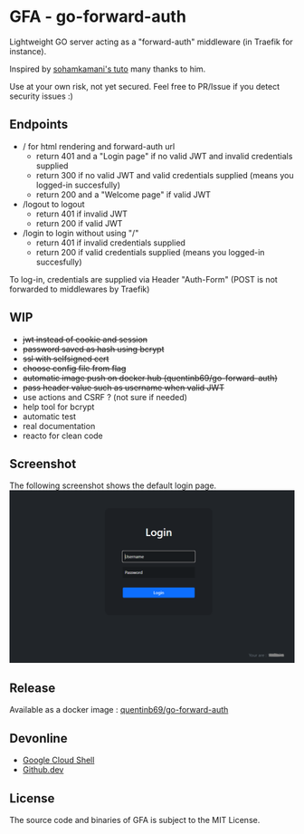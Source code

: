 # GFA - go-forward-auth
Lightweight GO server acting as a "forward-auth" middleware (in Traefik for instance).

Inspired by [sohamkamani's tuto](https://github.com/sohamkamani/go-session-auth-example) many thanks to him.

Use at your own risk, not yet secured. Feel free to PR/Issue if you detect security issues :)

## Endpoints
- / for html rendering and forward-auth url 
  - return 401 and a "Login page" if no valid JWT and invalid credentials supplied
  - return 300 if no valid JWT and valid credentials supplied (means you logged-in succesfully)
  - return 200 and a "Welcome <user> page" if valid JWT
- /logout to logout
  - return 401 if invalid JWT
  - return 200 if valid JWT
- /login to login without using "/"
  - return 401 if invalid credentials supplied
  - return 200 if valid credentials supplied (means you logged-in succesfully)

To log-in, credentials are supplied via Header "Auth-Form" (POST is not forwarded to middlewares by Traefik)

## WIP
- ~~jwt instead of cookie and session~~
- ~~password saved as hash using bcrypt~~
- ~~ssl with selfsigned cert~~
- ~~choose config file from flag~~
- ~~automatic image push on docker hub (quentinb69/go-forward-auth)~~
- ~~pass header value such as username when valid JWT~~
- use actions and CSRF ? (not sure if needed)
- help tool for bcrypt
- automatic test
- real documentation
- reacto for clean code

## Screenshot
The following screenshot shows the default login page.
![GFA](login-screenshot.png)

## Release
Available as a docker image : [quentinb69/go-forward-auth](https://hub.docker.com/r/quentinb69/go-forward-auth)

## Devonline
- [Google Cloud Shell](https://shell.cloud.google.com/cloudshell/editor?cloudshell_git_repo=https://github.com/quentinb69/go-forward-auth.git)
- [Github.dev](https://github.dev/quentinb69/go-forward-auth/)

## License
The source code and binaries of GFA is subject to the MIT License.
